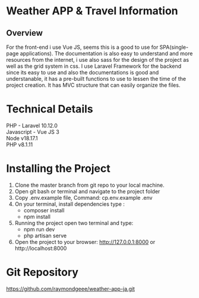 # Weather APP & Travel Information
## Overview

For the front-end i use Vue JS, seems this is a good to use for SPA(single-page applications). The documentation is also easy to understand and more resources from the internet, i use also sass for the design of the project as well as the grid system in css. I use Laravel Framework for the backend since its easy to use and also the documentations is good and understanable, it has a pre-built functions to use to lessen the time of the project creation. It has MVC structure that can easily organize the files.

# Technical Details
  PHP - Laravel 10.12.0\
  Javascript - Vue JS 3\
  Node v18.17.1\
  PHP v8.1.11
  
# Installing the Project
1. Clone the master branch from git repo to your local machine.
2. Open git bash or terminal and navigate to the project folder
3. Copy .env.example file, Command: cp.env.example .env
4. On your terminal, install dependencies type : 
    * composer install
    * npm install
5. Running the project open two terminal and type:
    * npm run dev
    * php artisan serve
6. Open the project to your browser: http://127.0.0.1:8000 or http://localhost:8000

# Git Repository
https://github.com/raymondgeee/weather-app-ja.git
